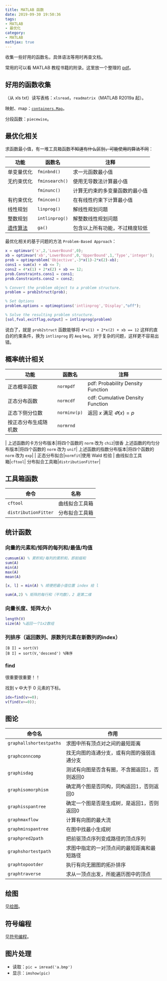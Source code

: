 ```yaml
---
title: MATLAB 函数
date: 2019-09-30 19:50:36
tags:
- MATLAB
- 最优化
category:
- MATLAB
mathjax: true
---
```


收集一些好用的函数名，具体语法等用时再查文档。

常用的可以看 MATLAB 教程书籍的附录。这里放一个整理的 [pdf](MATLAB函数速查手册.pdf)。

## 好用的函数收集
 
（从 xls  txt）读写表格：`xlsread`，`readmatrix`（MATLAB R2019a 起）。

映射、map：[`containers.Map`](https://ww2.mathworks.cn/help/matlab/matlab_prog/creating-a-map-object.html)。

分段函数：`piecewise`。

## 最优化相关

求函数最小值，有一堆工具箱函数~~不知道有什么区别，可能使用的算法不同~~：

|功能|函数名|注释|
|-|-|-|
|单变量优化|`fminbnd()`|求一元函数最小值|
|无约束优化|`fminsearch()`|使用无导数法计算最小值|使用 Lagarias 等的单纯形搜索法
||`fminunc()`|计算无约束的多变量函数的最小值|使用牛顿法和（梯度法？）
|有约束优化|`fmincon()`|在有线性约束下计算最小值|
|线性规划|`linprog()`|解线性规划问题|双单纯形法或 `interior-point algorithm`
|整数规划|`intlinprog()`|解整数线性规划问题|
|[遗传算法](../genetic-algorithm#在-MATLAB-中调用遗传算法)|`ga()`|包含以上所有功能，不过精度较低

最优化相关的基于问题的方法 `Problem-Based Approach`：

```m
x = optimvar('x',2,'LowerBound',0);
xb = optimvar('xb','LowerBound',0,'UpperBound',1,'Type','integer');
prob = optimproblem('Objective',-3*x(1)-2*x(2)-xb);
cons1 = sum(x) + xb <= 7;
cons2 = 4*x(1) + 2*x(2) + xb == 12;
prob.Constraints.cons1 = cons1;
prob.Constraints.cons2 = cons2;

% Convert the problem object to a problem structure.
problem = prob2struct(prob);

% Set Options
problem.options = optimoptions('intlinprog','Display',"off");

% Solve the resulting problem structure.
[sol,fval,exitflag,output] = intlinprog(problem)
```

说白了，就是 `prob2struct` 函数能够将 `4*x(1) + 2*x(2) + xb == 12` 这样的直白的约束条件，换为 `intlinprog` 的 `Aeq` `beq`。对于复杂的问题，这样更不容易出错。

## 概率统计相关

功能|函数名|注释
-|-|-
正态概率函数|`normpdf`|pdf: Probability Density Function
正态分布函数|`normcdf`|cdf: Cumulative Density Function
正态下侧分位数|`norminv(p)`|返回 $x$ 满足 $\varPhi(x)=p$
按正态分布生成随机数|`normrnd`
|
上述函数的卡方分布版本|将四个函数的 `norm` 改为 `chi2`|很香
上述函数的均匀分布版本|将四个函数的 `norm` 改为 `unif`|
上述函数的指数分布版本|将四个函数的 `norm` 改为 `exp`|
|
正态分布拟合|`normfit`|使用 Wald 检验
|
曲线拟合工具箱|`cftool`|
分布拟合工具箱|`distributionFitter`|

## 工具箱函数

命令|名称
-|-
`cftool`|曲线拟合工具箱
`distributionFitter`|分布拟合工具箱|相关知识还可见[MATLAB参数估计与假设检验-参数估计](https://blog.csdn.net/MATLAB_matlab/article/details/55802815)

## 统计函数

### 向量的元素和/矩阵的每列和/最值/均值

```MATLAB
cumsum(A) % 累积和/每列的累积和，即前缀和
sum(A)
min(A)
max(A)
mean(A)

[x, l] = min(A) % 顺便把最小值位置 index 给 l

sum(A,2) % 矩阵的每行和（平均数），2 是第二维
```

### 向量长度、矩阵大小

```MATLAB
length(V)
size(A) %返回一个1x2数组
```

### 列排序（返回数列、原数列元素在新数列的index）

```
[B I] = sort(V)
[B I] = sort(V,'descend') %降序
```

### find

很重要很重要！！

找到 v 中大于 0 元素的下标。

```matlab
idx=find(v>=0);
v(find(v>=0));
```

## 图论

命令名|作用
-|-
`graphallshortestpaths`|求图中所有顶点对之间的最短距离
`graphconncomp`|找无向图的连通分支，或有向图的强弱连通分支
`graphisdag`|测试有向图是否含有圈，不含圈返回1，否则返回0
`graphisomorphism`|确定两个图是否同构，同构返回1，否则返回0
`graphisspantree`|确定一个图是否是生成树，是返回1，否则返回0
`graphmaxflow`|计算有向图的最大流
`graphminspantree`|在图中找最小生成树
`graphpred2path`|把前驱顶点序列变成路径的顶点序列
`graphshortestpath`|求图中指定的一对顶点间的最短距离和最短路径
`graphtopootder`|执行有向无圈图的拓扑排序
`graphtraverse`|求从一顶点出发，所能遍历图中的顶点

## 绘图

见[绘图](../MATLAB-plot)。

## 符号编程

见[符号编程](../MATLAB-syms)。

## 图片处理

* 读取：`pic = imread('a.bmp')`
* 显示：`imshow(pic)`
